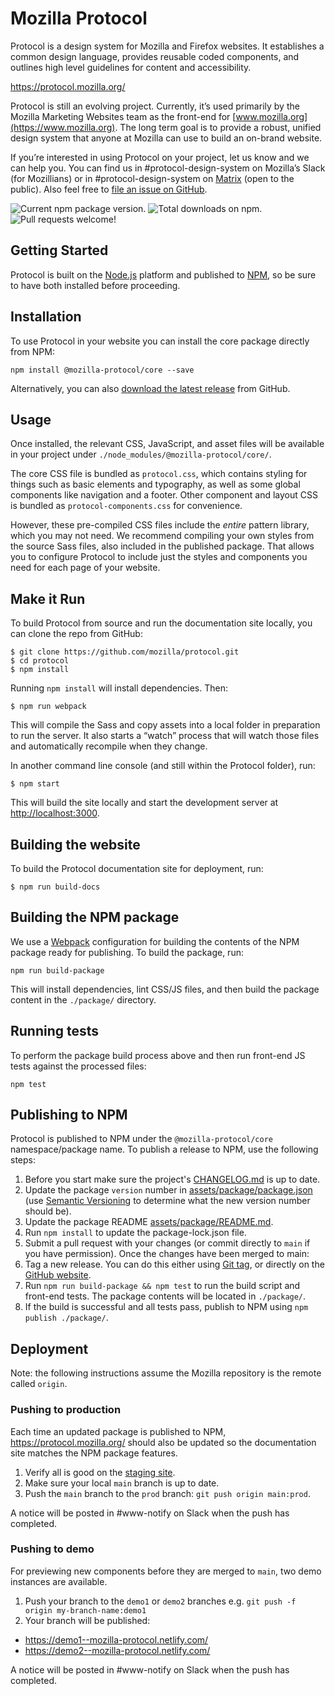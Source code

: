 # Mozilla Protocol

Protocol is a design system for Mozilla and Firefox websites. It establishes a
common design language, provides reusable coded components, and outlines high
level guidelines for content and accessibility.

https://protocol.mozilla.org/

Protocol is still an evolving project. Currently, it’s used primarily by the
Mozilla Marketing Websites team as the front-end for [www.mozilla.org](https://www.mozilla.org).
The long term goal is to provide a robust, unified design system that anyone at
Mozilla can use to build an on-brand website.

If you’re interested in using Protocol on your project, let us know and we can
help you. You can find us in #protocol-design-system on Mozilla’s Slack (for
Mozillians) or in #protocol-design-system on [Matrix](https://chat.mozilla.org/)
(open to the public). Also feel free to
[file an issue on GitHub](https://github.com/mozilla/protocol/issues).

![Current npm package version.](https://img.shields.io/npm/v/@mozilla-protocol/core)
![Total downloads on npm.](https://img.shields.io/npm/dt/@mozilla-protocol/core)
![Pull requests welcome!](https://img.shields.io/badge/PRs-welcome-brightgreen)

## Getting Started

Protocol is built on the [Node.js](https://nodejs.org/) platform and published
to [NPM](https://www.npmjs.com/), so be sure to have both installed before
proceeding.

## Installation

To use Protocol in your website you can install the core package directly from
NPM:

```
npm install @mozilla-protocol/core --save
```

Alternatively, you can also [download the latest release](https://github.com/mozilla/protocol/releases/latest)
from GitHub.

## Usage

Once installed, the relevant CSS, JavaScript, and asset files will be available
in your project under `./node_modules/@mozilla-protocol/core/`.

The core CSS file is bundled as `protocol.css`, which contains styling for things
such as basic elements and typography, as well as some global components like
navigation and a footer. Other component and layout CSS is bundled as
`protocol-components.css` for convenience.

However, these pre-compiled CSS files include the _entire_ pattern library, which
you may not need. We recommend compiling your own styles from the source Sass
files, also included in the published package. That allows you to configure Protocol
to include just the styles and components you need for each page of your website.

## Make it Run

To build Protocol from source and run the documentation site locally, you can
clone the repo from GitHub:

```
$ git clone https://github.com/mozilla/protocol.git
$ cd protocol
$ npm install
```

Running `npm install` will install dependencies. Then:

```
$ npm run webpack
```

This will compile the Sass and copy assets into a local folder in preparation to
run the server. It also starts a “watch” process that will watch those files and
automatically recompile when they change.

In another command line console (and still within the Protocol folder), run:

```
$ npm start
```

This will build the site locally and start the development server at
<http://localhost:3000>.

## Building the website

To build the Protocol documentation site for deployment, run:

```
$ npm run build-docs
```

## Building the NPM package

We use a [Webpack](https://webpack.js.org/) configuration for building the contents
of the NPM package ready for publishing. To build the package, run:

```
npm run build-package
```

This will install dependencies, lint CSS/JS files, and then build the package
content in the `./package/` directory.

## Running tests

To perform the package build process above and then run front-end JS tests against
the processed files:

```
npm test
```

## Publishing to NPM

Protocol is published to NPM under the `@mozilla-protocol/core` namespace/package
name. To publish a release to NPM, use the following steps:

1. Before you start make sure the project's [CHANGELOG.md](https://github.com/mozilla/protocol/blob/main/CHANGELOG.md)
    is up to date.
2. Update the package `version` number in [assets/package/package.json](https://github.com/mozilla/protocol/blob/main/assets/package/package.json)
    (use [Semantic Versioning](https://semver.org/) to determine what the new version number
    should be).
3. Update the package README [assets/package/README.md](https://github.com/mozilla/protocol/blob/main/assets/package/README.md).
4. Run `npm install` to update the package-lock.json file.
5. Submit a pull request with your changes (or commit directly to `main` if you
    have permission). Once the changes have been merged to main:
6. Tag a new release. You can do this either using [Git tag](https://git-scm.com/book/en/v2/Git-Basics-Tagging),
    or directly on the [GitHub website](https://github.com/mozilla/protocol/releases/latest).
7. Run `npm run build-package && npm test` to run the build script and front-end tests. The package contents
    will be located in `./package/`.
8. If the build is successful and all tests pass, publish to NPM using `npm publish ./package/`.

## Deployment

Note: the following instructions assume the Mozilla repository is the remote
called `origin`.

### Pushing to production

Each time an updated package is published to NPM, https://protocol.mozilla.org/
should also be updated so the documentation site matches the NPM package features.

1. Verify all is good on the [staging site](https://main--mozilla-protocol.netlify.app/).
2. Make sure your local `main` branch is up to date.
3. Push the `main` branch to the `prod` branch: `git push origin main:prod`.

A notice will be posted in #www-notify on Slack when the push has completed.

### Pushing to demo

For previewing new components before they are merged to `main`, two demo instances
are available.

1. Push your branch to the `demo1` or `demo2` branches e.g.
    `git push -f origin my-branch-name:demo1`
2. Your branch will be published:
  - https://demo1--mozilla-protocol.netlify.com/
  - https://demo2--mozilla-protocol.netlify.com/

A notice will be posted in #www-notify on Slack when the push has completed.
